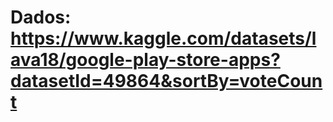 # Dados: https://www.kaggle.com/datasets/lava18/google-play-store-apps?datasetId=49864&sortBy=voteCount
